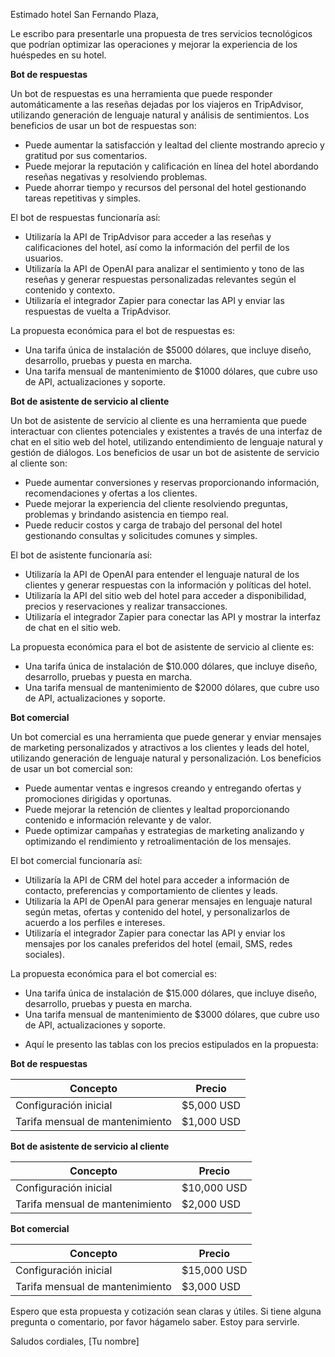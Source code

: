 Estimado hotel San Fernando Plaza, 

Le escribo para presentarle una propuesta de tres servicios tecnológicos que podrían optimizar las operaciones y mejorar la experiencia de los huéspedes en su hotel. 

**Bot de respuestas**

Un bot de respuestas es una herramienta que puede responder automáticamente a las reseñas dejadas por los viajeros en TripAdvisor, utilizando generación de lenguaje natural y análisis de sentimientos. Los beneficios de usar un bot de respuestas son:

- Puede aumentar la satisfacción y lealtad del cliente mostrando aprecio y gratitud por sus comentarios. 
- Puede mejorar la reputación y calificación en línea del hotel abordando reseñas negativas y resolviendo problemas.
- Puede ahorrar tiempo y recursos del personal del hotel gestionando tareas repetitivas y simples.

El bot de respuestas funcionaría así:

- Utilizaría la API de TripAdvisor para acceder a las reseñas y calificaciones del hotel, así como la información del perfil de los usuarios.
- Utilizaría la API de OpenAI para analizar el sentimiento y tono de las reseñas y generar respuestas personalizadas relevantes según el contenido y contexto.  
- Utilizaría el integrador Zapier para conectar las API y enviar las respuestas de vuelta a TripAdvisor.

La propuesta económica para el bot de respuestas es:

- Una tarifa única de instalación de $5000 dólares, que incluye diseño, desarrollo, pruebas y puesta en marcha.
- Una tarifa mensual de mantenimiento de $1000 dólares, que cubre uso de API, actualizaciones y soporte.

**Bot de asistente de servicio al cliente** 

Un bot de asistente de servicio al cliente es una herramienta que puede interactuar con clientes potenciales y existentes a través de una interfaz de chat en el sitio web del hotel, utilizando entendimiento de lenguaje natural y gestión de diálogos. Los beneficios de usar un bot de asistente de servicio al cliente son:

- Puede aumentar conversiones y reservas proporcionando información, recomendaciones y ofertas a los clientes.
- Puede mejorar la experiencia del cliente resolviendo preguntas, problemas y brindando asistencia en tiempo real.  
- Puede reducir costos y carga de trabajo del personal del hotel gestionando consultas y solicitudes comunes y simples.

El bot de asistente funcionaría así:

- Utilizaría la API de OpenAI para entender el lenguaje natural de los clientes y generar respuestas con la información y políticas del hotel.
- Utilizaría la API del sitio web del hotel para acceder a disponibilidad, precios y reservaciones y realizar transacciones.
- Utilizaría el integrador Zapier para conectar las API y mostrar la interfaz de chat en el sitio web.

La propuesta económica para el bot de asistente de servicio al cliente es: 

- Una tarifa única de instalación de $10.000 dólares, que incluye diseño, desarrollo, pruebas y puesta en marcha.
- Una tarifa mensual de mantenimiento de $2000 dólares, que cubre uso de API, actualizaciones y soporte.

**Bot comercial**

Un bot comercial es una herramienta que puede generar y enviar mensajes de marketing personalizados y atractivos a los clientes y leads del hotel, utilizando generación de lenguaje natural y personalización. Los beneficios de usar un bot comercial son:

- Puede aumentar ventas e ingresos creando y entregando ofertas y promociones dirigidas y oportunas.
- Puede mejorar la retención de clientes y lealtad proporcionando contenido e información relevante y de valor.  
- Puede optimizar campañas y estrategias de marketing analizando y optimizando el rendimiento y retroalimentación de los mensajes.

El bot comercial funcionaría así:

- Utilizaría la API de CRM del hotel para acceder a información de contacto, preferencias y comportamiento de clientes y leads.
- Utilizaría la API de OpenAI para generar mensajes en lenguaje natural según metas, ofertas y contenido del hotel, y personalizarlos de acuerdo a los perfiles e intereses.
- Utilizaría el integrador Zapier para conectar las API y enviar los mensajes por los canales preferidos del hotel (email, SMS, redes sociales).

La propuesta económica para el bot comercial es:

- Una tarifa única de instalación de $15.000 dólares, que incluye diseño, desarrollo, pruebas y puesta en marcha.  
- Una tarifa mensual de mantenimiento de $3000 dólares, que cubre uso de API, actualizaciones y soporte.

* Aquí le presento las tablas con los precios estipulados en la propuesta:

**Bot de respuestas**

| Concepto | Precio |
|-|-|  
| Configuración inicial | $5,000 USD |
| Tarifa mensual de mantenimiento | $1,000 USD |

**Bot de asistente de servicio al cliente**

| Concepto | Precio |
|-|-|
| Configuración inicial | $10,000 USD |
| Tarifa mensual de mantenimiento | $2,000 USD |

**Bot comercial** 

| Concepto | Precio |
|-|-|
| Configuración inicial | $15,000 USD |
| Tarifa mensual de mantenimiento | $3,000 USD |

Espero que esta propuesta y cotización sean claras y útiles. Si tiene alguna pregunta o comentario, por favor hágamelo saber. Estoy para servirle.

Saludos cordiales,
[Tu nombre]
